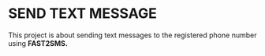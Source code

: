 # SEND TEXT MESSAGE

This project is about sending text messages to the registered phone number using **FAST2SMS.**
